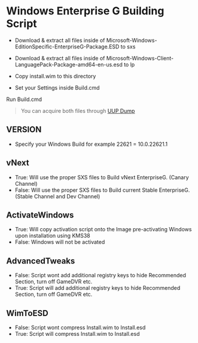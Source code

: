 # Windows Enterprise G Building Script

- Download & extract all files inside of Microsoft-Windows-EditionSpecific-EnterpriseG-Package.ESD to sxs
- Download & extract all files inside of Microsoft-Windows-Client-LanguagePack-Package-amd64-en-us.esd to lp

- Copy install.wim to this directory
- Set your Settings inside Build.cmd

Run Build.cmd

> You can acquire both files through [UUP Dump](https://uupdump.net)

## VERSION

- Specify your Windows Build for example 22621 = 10.0.22621.1

## vNext

- True: Will use the proper SXS files to Build vNext EnterpriseG. (Canary Channel)
- False: Will use the proper SXS files to Build current Stable EnterpriseG. (Stable Channel and Dev Channel)

## ActivateWindows

- True: Will copy activation script onto the Image pre-activating Windows upon installation using KMS38
- False: Windows will not be activated

## AdvancedTweaks 

- False: Script wont add additional registry keys to hide Recommended Section, turn off GameDVR etc.
- True: Script will add additional registry keys to hide Recommended Section, turn off GameDVR etc.

## WimToESD 

- False: Script wont compress Install.wim to Install.esd
- True: Script will compress Install.wim to Install.esd

